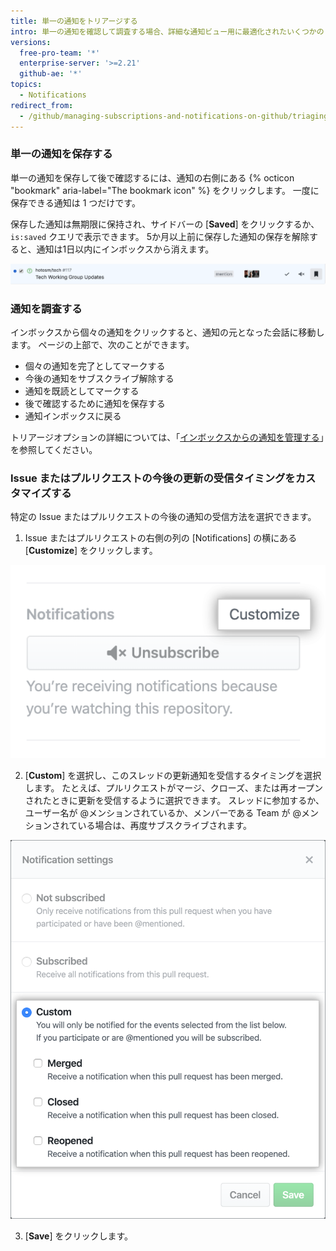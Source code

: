 ```yaml
---
title: 単一の通知をトリアージする
intro: 単一の通知を確認して調査する場合、詳細な通知ビュー用に最適化されたいくつかのトリアージオプションがあります。
versions:
  free-pro-team: '*'
  enterprise-server: '>=2.21'
  github-ae: '*'
topics:
  - Notifications
redirect_from:
  - /github/managing-subscriptions-and-notifications-on-github/triaging-a-single-notification
---
```

### 単一の通知を保存する

単一の通知を保存して後で確認するには、通知の右側にある {% octicon "bookmark" aria-label="The bookmark icon" %} をクリックします。 一度に保存できる通知は 1 つだけです。

保存した通知は無期限に保持され、サイドバーの [**Saved**] をクリックするか、`is:saved` クエリで表示できます。 5か月以上前に保存した通知の保存を解除すると、通知は1日以内にインボックスから消えます。

  ![トリアージの保存オプション](/assets/images/help/notifications-v2/save-triaging-option.png)

### 通知を調査する

インボックスから個々の通知をクリックすると、通知の元となった会話に移動します。 ページの上部で、次のことができます。
- 個々の通知を完了としてマークする
- 今後の通知をサブスクライブ解除する
- 通知を既読としてマークする
- 後で確認するために通知を保存する
- 通知インボックスに戻る

トリアージオプションの詳細については、「[インボックスからの通知を管理する](/github/managing-subscriptions-and-notifications-on-github/managing-notifications-from-your-inbox#triaging-options)」を参照してください。

### Issue またはプルリクエストの今後の更新の受信タイミングをカスタマイズする

特定の Issue またはプルリクエストの今後の通知の受信方法を選択できます。

1. Issue またはプルリクエストの右側の列の [Notifications] の横にある [**Customize**] をクリックします。

  ![[Notifications] の下のカスタマイズオプション](/assets/images/help/notifications-v2/customize-notifications-for-specific-thread.png)

2. [**Custom**] を選択し、このスレッドの更新通知を受信するタイミングを選択します。 たとえば、プルリクエストがマージ、クローズ、または再オープンされたときに更新を受信するように選択できます。 スレッドに参加するか、ユーザー名が @メンションされているか、メンバーである Team が @メンションされている場合は、再度サブスクライブされます。

  ![通知をカスタマイズするオプション](/assets/images/help/notifications-v2/custom-options-for-customizing-notification-thread-updates.png)

3. [**Save**] をクリックします。
